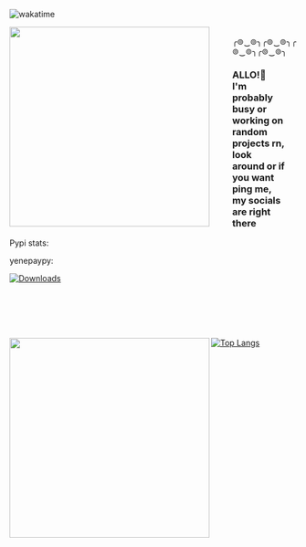 ![wakatime](https://wakatime.com/badge/user/55371951-4e93-4e10-8162-234ba1fe4d3e.svg)


<p><img src="https://media.tenor.com/S2rXJ3noU_MAAAAi/scp-079.gif" align="left" width="350px" style="margin-right: 20px; padding-right: 20px;"> 

<br>
╭⊚‿⊚╮╭⊚‿⊚╮╭⊚‿⊚╮╭⊚‿⊚╮
<br>
</p>

<h3 style="margin-right: 20px;">ALLO!👋<br> I'm probably busy or working on random projects rn, look around or if you want ping me, my socials are right there</h3></p>


Pypi stats:

yenepaypy:

[![Downloads](https://static.pepy.tech/personalized-badge/yenepaypy?period=total&units=none&left_color=grey&right_color=blue&left_text=downloads)](https://pepy.tech/project/yenepaypy)


<br>

<br>

<br>

<br>

<p>
  <img src="https://github-readme-stats.vercel.app/api?username=saikyo0&show_icons=true&theme=transparent" align="left" width="350px" >

  [![Top Langs](https://github-readme-stats.vercel.app/api/top-langs/?username=saikyo0&theme=dark)](https://github.com/anuraghazra/github-readme-stats)
</p>
